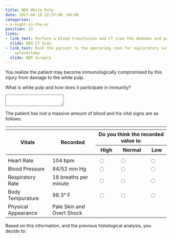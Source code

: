 ```yaml
---
title: NER White Pulp
date: 2017-04-18 22:37:00 -04:00
categories:
- a-night-in-the-er
position: 23
links:
- link_text: Perform a blood transfusion and CT scan the abdomen and pelvis
  slide: NER CT Scan
- link_text: Rush the patient to the operating room for exploratory surgery and possible
    splenectomy
  slide: NER Surgery
---
```


You realize the patient may become immunologically compromised by this injury from damage to the white pulp.

What is white pulp and how does it participate in immunity?

<textarea></textarea>

The patient has lost a massive amount of blood and his vital signs are as follows:

<table id="vitals">
  <thead>
    <tr class='scaffolding'>
      <th></th>
      <th></th>
      <th></th>
      <th></th>
      <th></th>
    </tr>
    <tr>
      <th rowspan="2">Vitals</th>
      <th rowspan="2">Recorded</th>
      <th colspan="3">Do you think the recorded value is:</th>
    </tr>
    <tr>
      <th>High</th>
      <th>Normal</th>
      <th>Low</th>
    </tr>
  </thead>
  <tbody>
    <tr class='scaffolding'>
      <td></td>
      <td></td>
      <td></td>
      <td></td>
      <td></td>
    </tr>
    <tr>
      <td>Heart Rate</td>
      <td>104 bpm</td>
      <td><input type="radio" name="0" value="high"></td>
      <td><input type="radio" name="0" value="normal"></td>
      <td><input type="radio" name="0" value="low"></td>
    </tr>
    <tr>
      <td>Blood Pressure</td>
      <td>84/52 mm Hg</td>
      <td><input type="radio" name="1" value="high"></td>
      <td><input type="radio" name="1" value="normal"></td>
      <td><input type="radio" name="1" value="low"></td>
    </tr>
    <tr>
      <td>Respiratory Rate</td>
      <td>18 breaths per minute</td>
      <td><input type="radio" name="2" value="high"></td>
      <td><input type="radio" name="2" value="normal"></td>
      <td><input type="radio" name="2" value="low"></td>
    </tr>
    <tr>
      <td>Body Tempurature</td>
      <td>98.3&deg; F</td>
      <td><input type="radio" name="3" value="high"></td>
      <td><input type="radio" name="3" value="normal"></td>
      <td><input type="radio" name="3" value="low"></td>
    </tr>
    <tr>
      <td>Physical Appearance</td>
      <td>Pale Skin and Overt Shock</td>
      <td colspan="3"></td>
    </tr>
  </tbody>
</table>

Based on this information, and the previous histological analysis, you decide to: